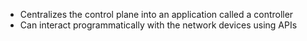 
* Centralizes the control plane into an application called a controller
* Can interact programmatically with the network devices using APIs
